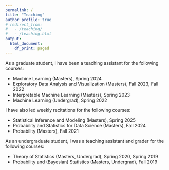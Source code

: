 ```yaml
---
permalink: /
title: "Teaching"
author_profile: true
# redirect_from: 
#   - /teaching/
#   - /teaching.html
output:
  html_document:
    df_print: paged
---
```


As a graduate student, I have been a teaching assistant for the following courses:
* Machine Learning (Masters), Spring 2024
* Exploratory Data Analysis and Visualization (Masters), Fall 2023, Fall 2022
* Interpretable Machine Learning (Masters), Spring 2023
* Machine Learning (Undergrad), Spring 2022

I have also led weekly recitations for the following courses:
* Statistical Inference and Modeling (Masters), Spring 2025
* Probability and Statistics for Data Science (Masters), Fall 2024
* Probability (Masters), Fall 2021

As an undergraduate student, I was a teaching assistant and grader for the following courses:
* Theory of Statistics (Masters, Undergrad), Spring 2020, Spring 2019
* Probability and (Bayesian) Statistics (Masters, Undergrad), Fall 2019
